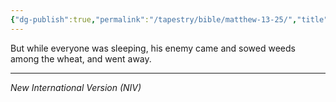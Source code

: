 ```yaml
---
{"dg-publish":true,"permalink":"/tapestry/bible/matthew-13-25/","title":"Matthew 13:25","hide":true,"tags":["bible"],"dgHomeLink":true,"dgShowLocalGraph":true,"dgEnableSearch":true}
---
```


But while everyone was sleeping, his enemy came and sowed weeds among the wheat, and went away.

---
*New International Version (NIV)*